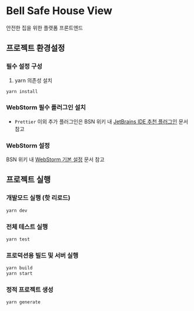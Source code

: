 # Bell Safe House View
안전한 집을 위한 플랫폼 프론트엔드

## 프로젝트 환경설정
### 필수 설정 구성
1. yarn 의존성 설치
```bash
yarn install
```


### WebStorm 필수 플러그인 설치
- `Prettier`
  이외 추가 플러그인은 BSN 위키 내 [JetBrains IDE 추천 플러그인](https://wiki.bellsoft.net/ko/dev-1-team/development-environment-settings/tip/jetbrains-ide/recommended-plugins) 문서 참고


### WebStorm 설정
BSN 위키 내 [WebStorm 기본 설정](https://wiki.bellsoft.net/ko/dev-1-team/development-environment-settings/tip/jetbrains-ide/webstorm-basic-settings) 문서 참고



## 프로젝트 실행
### 개발모드 실행 (핫 리로드)
```bash
yarn dev
```

### 전체 테스트 실행
```bash
yarn test
```

### 프로덕션용 빌드 및 서버 실행
```bash
yarn build
yarn start
```

### 정적 프로젝트 생성
```bash
yarn generate
```
